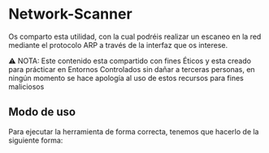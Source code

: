 # Network-Scanner

Os comparto esta utilidad, con la cual podréis realizar un escaneo en la red mediante el protocolo ARP a través de la interfaz que os interese.

⚠️ NOTA: Este contenido esta compartido con fines Éticos y esta creado para prácticar en Entornos Controlados sin dañar a terceras personas, en ningún momento se hace apología al uso de estos recursos para fines maliciosos

## Modo de uso
Para ejecutar la herramienta de forma correcta, tenemos que hacerlo de la siguiente forma:

